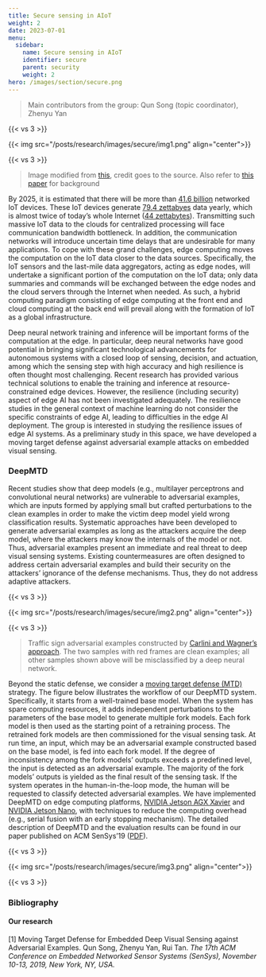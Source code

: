 ```yaml
---
title: Secure sensing in AIoT
weight: 2
date: 2023-07-01
menu:
  sidebar:
    name: Secure sensing in AIoT
    identifier: secure
    parent: security
    weight: 2
hero: /images/section/secure.png
---
```

> Main contributors from the group: Qun Song (topic coordinator), Zhenyu Yan

{{< vs 3 >}}

{{< img src="/posts/research/images/secure/img1.png" align="center">}}

{{< vs 3 >}}

> Image modified from [this](https://www.nbcnews.com/news/world/giant-pandas-are-no-longer-endangered-n643336), credit goes to the source. Also refer to [this paper](https://arxiv.org/pdf/1412.6572.pdf) for background

By 2025, it is estimated that there will be more than [41.6 billion](https://www.statista.com/statistics/1017863/worldwide-iot-connected-devices-data-size/) networked IoT devices. These IoT devices generate [79.4 zettabyes](https://www.statista.com/statistics/1017863/worldwide-iot-connected-devices-data-size/) data yearly, which is almost twice of today’s whole Internet ([44 zettabytes](https://www.weforum.org/agenda/2019/04/how-much-data-is-generated-each-day-cf4bddf29f/)). Transmitting such massive IoT data to the clouds for centralized processing will face communication bandwidth bottleneck. In addition, the communication networks will introduce uncertain time delays that are undesirable for many applications. To cope with these grand challenges, edge computing moves the computation on the IoT data closer to the data sources. Specifically, the IoT sensors and the last-mile data aggregators, acting as edge nodes, will undertake a significant portion of the computation on the IoT data; only data summaries and commands will be exchanged between the edge nodes and the cloud servers through the Internet when needed. As such, a hybrid computing paradigm consisting of edge computing at the front end and cloud computing at the back end will prevail along with the formation of IoT as a global infrastructure.

Deep neural network training and inference will be important forms of the computation at the edge. In particular, deep neural networks have good potential in bringing significant technological advancements for autonomous systems with a closed loop of sensing, decision, and actuation, among which the sensing step with high accuracy and high resilience is often thought most challenging. Recent research has provided various technical solutions to enable the training and inference at resource-constrained edge devices. However, the resilience (including security) aspect of edge AI has not been investigated adequately. The resilience studies in the general context of machine learning do not consider the specific constraints of edge AI, leading to difficulties in the edge AI deployment. The group is interested in studying the resilience issues of edge AI systems. As a preliminary study in this space, we have developed a moving target defense against adversarial example attacks on embedded visual sensing.

### DeepMTD

Recent studies show that deep models (e.g., multilayer perceptrons and convolutional neural networks) are vulnerable to adversarial examples, which are inputs formed by applying small but crafted perturbations to the clean examples in order to make the victim deep model yield wrong classification results. Systematic approaches have been developed to generate adversarial examples as long as the attackers acquire the deep model, where the attackers may know the internals of the model or not. Thus, adversarial examples present an immediate and real threat to deep visual sensing systems. Existing countermeasures are often designed to address certain adversarial examples and build their security on the attackers’ ignorance of the defense mechanisms. Thus, they do not address adaptive attackers.

{{< vs 3 >}}

{{< img src="/posts/research/images/secure/img2.png" align="center">}}

{{< vs 3 >}}

> Traffic sign adversarial examples constructed by [Carlini and Wagner’s approach](https://arxiv.org/abs/1608.04644). The two samples with red frames are clean examples; all other samples shown above will be misclassified by a deep neural network.

Beyond the static defense, we consider a [moving target defense (MTD)](https://www.sciencedirect.com/topics/computer-science/moving-target-defense) strategy. The figure below illustrates the workflow of our DeepMTD system. Specifically, it starts from a well-trained base model. When the system has spare computing resources, it adds independent perturbations to the parameters of the base model to generate multiple fork models. Each fork model is then used as the starting point of a retraining process. The retrained fork models are then commissioned for the visual sensing task. At run time, an input, which may be an adversarial example constructed based on the base model, is fed into each fork model. If the degree of inconsistency among the fork models’ outputs exceeds a predefined level, the input is detected as an adversarial example. The majority of the fork models’ outputs is yielded as the final result of the sensing task. If the system operates in the human-in-the-loop mode, the human will be requested to classify detected adversarial examples. We have implemented DeepMTD on edge computing platforms, [NVIDIA Jetson AGX Xavier](https://developer.nvidia.com/embedded/jetson-agx-xavier-developer-kit) and [NVIDIA Jetson Nano](https://developer.nvidia.com/embedded/jetson-nano-developer-kit), with techniques to reduce the computing overhead (e.g., serial fusion with an early stopping mechanism). The detailed description of DeepMTD and the evaluation results can be found in our paper published on ACM SenSys’19 ([PDF](https://personal.ntu.edu.sg/tanrui/pub/deepMTD.pdf)).

{{< vs 3 >}}

{{< img src="/posts/research/images/secure/img3.png" align="center">}}

{{< vs 3 >}}

### Bibliography

#### Our research

\[1\] Moving Target Defense for Embedded Deep Visual Sensing against Adversarial Examples. Qun Song, Zhenyu Yan, Rui Tan. *The 17th ACM Conference on Embedded Networked Sensor Systems (SenSys), November 10-13, 2019, New York, NY, USA.*
